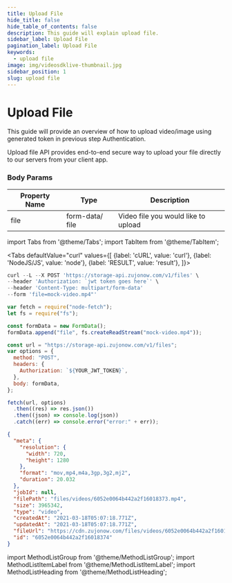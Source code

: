 ```yaml
---
title: Upload File
hide_title: false
hide_table_of_contents: false
description: This guide will explain upload file.
sidebar_label: Upload File
pagination_label: Upload File
keywords:
  - upload file
image: img/videosdklive-thumbnail.jpg
sidebar_position: 1
slug: upload file
---
```


# Upload File

This guide will provide an overview of how to upload video/image using generated token in previous step Authentication.

Upload file API provides end-to-end secure way to upload your file directly to our servers from your client app.

### Body Params

| Property Name | Type            | Description                         |
| ------------- | --------------- | ----------------------------------- |
| file          | form-data/ file | Video file you would like to upload |

import Tabs from '@theme/Tabs';
import TabItem from '@theme/TabItem';

<Tabs
defaultValue="curl"
values={[
{label: 'cURL', value: 'curl'},
{label: 'NodeJS/JS', value: 'node'},
{label: 'RESULT', value: 'result'},
]}>
<TabItem value="curl">

```js
curl --L --X POST 'https://storage-api.zujonow.com/v1/files' \
--header 'Authorization: `jwt token goes here`' \
--header 'Content-Type: multipart/form-data'
--form 'file=mock-video.mp4"'
```

</TabItem>
<TabItem value="node">

```js
var fetch = require("node-fetch");
let fs = require("fs");

const formData = new FormData();
formData.append("file", fs.createReadStream("mock-video.mp4"));

const url = "https://storage-api.zujonow.com/v1/files";
var options = {
  method: "POST",
  headers: {
    Authorization: `${YOUR_JWT_TOKEN}`,
  },
  body: formData,
};

fetch(url, options)
  .then((res) => res.json())
  .then((json) => console.log(json))
  .catch((err) => console.error("error:" + err));
```

</TabItem>

<TabItem value="result">

```json
{
  "meta": {
    "resolution": {
      "width": 720,
      "height": 1280
    },
    "format": "mov,mp4,m4a,3gp,3g2,mj2",
    "duration": 20.032
  },
  "jobId": null,
  "filePath": "files/videos/6052e0064b442a2f16018373.mp4",
  "size": 3965342,
  "type": "video",
  "createdAt": "2021-03-18T05:07:18.771Z",
  "updatedAt": "2021-03-18T05:07:18.771Z",
  "fileUrl": "https://cdn.zujonow.com/files/videos/6052e0064b442a2f16018373.mp4",
  "id": "6052e0064b442a2f16018374"
}
```

</TabItem>
</Tabs>

import MethodListGroup from '@theme/MethodListGroup';
import MethodListItemLabel from '@theme/MethodListItemLabel';
import MethodListHeading from '@theme/MethodListHeading';

<MethodListGroup>
  <MethodListItemLabel  description="Response Body" >
    <MethodListGroup>
      <MethodListHeading heading="parameters" />
      <MethodListItemLabel name="id"  type={"String"}  description="Unique identifier of file." />
      <MethodListItemLabel name="type"  type={"String"}  description="type of file uploaded video or image." />
      <MethodListItemLabel name="size"  type={"Number"}  description="size of uploaded file(in bytes)." />
      <MethodListItemLabel name="meta"  type={"Object"}  description="information about uploaded file such as resolution, format, etc." />
        <MethodListItemLabel name="fileUrl"  type={"String"}  description="The url where the file is stored." />
    </MethodListGroup>
  </MethodListItemLabel>
</MethodListGroup>
